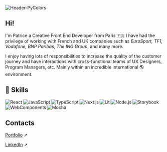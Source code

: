 ![Header-PyColors](https://www.pycolors.com/assets/header-pycolors.png)

## Hi! 
I'm Patrice a Creative Front End Developer from Paris 🇫🇷 
I have had the privilege of working with French and UK companies such as _EuroSport, TF1, Vodafone, BNP Paribas, The ING Group_, and many more.

I enjoy having lots of responsibilities to increase the quality of the customer journey and have interactions with cross-functional teams of UX Designers, Program Managers, etc. Mainly within an incredible international 🌎 environment.


## 🤹 Skills
<img align="left" alt="React" src="https://img.shields.io/badge/React-informational?style=flat&logo=React&color=111111" />
<img align="left" alt="JavaScript" src="https://img.shields.io/badge/JavaScript-informational?style=flat&logo=JavaScript&color=111111" />
<img align="left" alt="TypeScript" src="https://img.shields.io/badge/TypeScript-informational?style=flat&logo=TypeScript&color=111111" />
<img align="left" alt="Next.js" src="https://img.shields.io/badge/Next.js-informational?style=flat&logo=Next.js&color=111111" />
<img align="left" alt="Lit" src="https://img.shields.io/badge/Lit-informational?style=flat&logo=Lit&color=111111" />
<img align="left" alt="Node.js" src="https://img.shields.io/badge/Node.js-informational?style=flat&logo=Node.js&color=111111" />
<img align="left" alt="Storybook" src="https://img.shields.io/badge/Storybook-informational?style=flat&logo=Storybook&color=111111" />
<img align="left" alt="WebComponents" src="https://img.shields.io/badge/Web-Components-informational?style=flat&logo=Web-Components&color=111111" />
<img align="left" alt="Mocha" src="https://img.shields.io/badge/Mocha-informational?style=flat&logo=Mocha&color=111111" />
<br />
<br />


## Contacts
[Portfolio](https://www.pycolors.com) ➚

[LinkedIn](https://www.linkedin.com/in/pycolors/?locale=en_US) ➚
